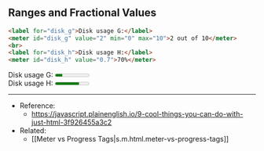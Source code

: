 

## Ranges and Fractional Values

```html
<label for="disk_g">Disk usage G:</label>
<meter id="disk_g" value="2" min="0" max="10">2 out of 10</meter>
<br>
<label for="disk_h">Disk usage H:</label>
<meter id="disk_h" value="0.7">70%</meter>
```

<label for="disk_g">Disk usage G:</label>
<meter id="disk_g" value="2" min="0" max="10">2 out of 10</meter>
<br>
<label for="disk_h">Disk usage H:</label>
<meter id="disk_h" value="0.7">70%</meter>

---

- Reference:
  - <https://javascript.plainenglish.io/9-cool-things-you-can-do-with-just-html-3f926455a3c2>
- Related:
  - [[Meter vs Progress Tags|s.m.html.meter-vs-progress-tags]]

